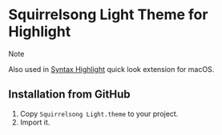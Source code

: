 # Squirrelsong Light Theme for Highlight

> [!NOTE]
> Also used in [Syntax Highlight](https://github.com/sbarex/SourceCodeSyntaxHighlight) quick look extension for macOS.

## Installation from GitHub

1. Copy `Squirrelsong Light.theme` to your project.
2. Import it.

